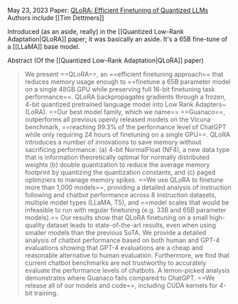 May 23, 2023
Paper: [QLoRA: Efficient Finetuning of Quantized LLMs](https://arxiv.org/abs/2305.14314)
Authors include [[Tim Dettmers]]

Introduced (as an aside, really) in the [[Quantized Low-Rank Adaptation|QLoRA]] paper; it was basically an aside. It's a 65B fine-tune of a [[LLaMA]] base model.

Abstract (Of the [[Quantized Low-Rank Adaptation|QLoRA]] paper)
> We present ==QLoRA==, an ==efficient finetuning approach== that reduces memory usage enough to ==finetune a 65B parameter model on a single 48GB GPU while preserving full 16-bit finetuning task performance==. QLoRA backpropagates gradients through a frozen, 4-bit quantized pretrained language model into Low Rank Adapters~(LoRA). ==Our best model family, which we name== ==Guanaco==, outperforms all previous openly released models on the Vicuna benchmark, ==reaching 99.3% of the performance level of ChatGPT while only requiring 24 hours of finetuning on a single GPU==. QLoRA introduces a number of innovations to save memory without sacrificing performance: (a) 4-bit NormalFloat (NF4), a new data type that is information theoretically optimal for normally distributed weights (b) double quantization to reduce the average memory footprint by quantizing the quantization constants, and (c) paged optimziers to manage memory spikes. ==We use QLoRA to finetune more than 1,000 models==, providing a detailed analysis of instruction following and chatbot performance across 8 instruction datasets, multiple model types (LLaMA, T5), and ==model scales that would be infeasible to run with regular finetuning (e.g. 33B and 65B parameter models).== Our results show that QLoRA finetuning on a small high-quality dataset leads to state-of-the-art results, even when using smaller models than the previous SoTA. We provide a detailed analysis of chatbot performance based on both human and GPT-4 evaluations showing that GPT-4 evaluations are a cheap and reasonable alternative to human evaluation. Furthermore, we find that current chatbot benchmarks are not trustworthy to accurately evaluate the performance levels of chatbots. A lemon-picked analysis demonstrates where Guanaco fails compared to ChatGPT. ==We release all of our models and code==, including CUDA kernels for 4-bit training.